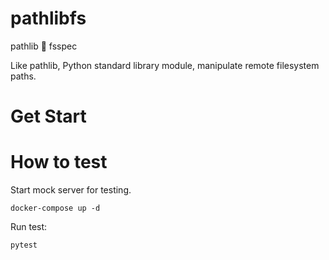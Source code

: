 # pathlibfs

pathlib 🤝 fsspec

Like pathlib, Python standard library module, manipulate remote filesystem paths.

# Get Start

# How to test

Start mock server for testing.

```
docker-compose up -d
```

Run test:
```
pytest
```